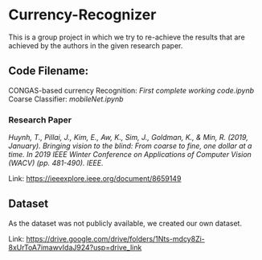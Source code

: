 # Currency-Recognizer
This is a group project in which we try to re-achieve the results that are achieved by the authors in the given research paper.

## Code Filename:
CONGAS-based currency Recognition: *First complete working code.ipynb*
Coarse Classifier: *mobileNet.ipynb*

### Research Paper

*Huynh, T., Pillai, J., Kim, E., Aw, K., Sim, J., Goldman, K., & Min, R. (2019, January). Bringing vision to
the blind: From coarse to fine, one dollar at a time. In 2019 IEEE Winter Conference on Applications
of Computer Vision (WACV) (pp. 481-490). IEEE.*

Link: https://ieeexplore.ieee.org/document/8659149

## Dataset
As the dataset was not publicly available, we created our own dataset.

Link: https://drive.google.com/drive/folders/1Nts-mdcy8Zi-8xUrToA7imawvIdaJ924?usp=drive_link

